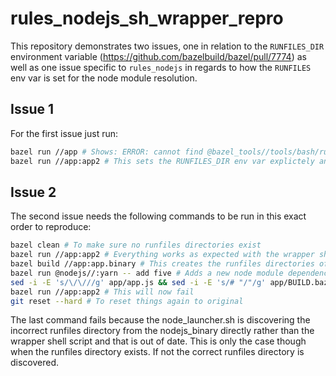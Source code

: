 # rules_nodejs_sh_wrapper_repro

This repository demonstrates two issues, one in relation to the `RUNFILES_DIR` environment variable (https://github.com/bazelbuild/bazel/pull/7774) as well as one issue specific to `rules_nodejs` in regards to how the `RUNFILES` env var is set for the node module resolution.

## Issue 1
For the first issue just run:
```bash
bazel run //app # Shows: ERROR: cannot find @bazel_tools//tools/bash/runfiles:runfiles.bash
bazel run //app:app2 # This sets the RUNFILES_DIR env var explictely and works
```

## Issue 2
The second issue needs the following commands to be run in this exact order to reproduce:

```bash
bazel clean # To make sure no runfiles directories exist
bazel run //app:app2 # Everything works as expected with the wrapper shell script
bazel build //app:app.binary # This creates the runfiles directories of the nodejs_binary directly
bazel run @nodejs//:yarn -- add five # Adds a new node module dependency that is not included in the runfiles directory above
sed -i -E 's/\/\///g' app/app.js && sed -i -E 's/# "/"/g' app/BUILD.bazel # Uncomments code that makes use of the added module
bazel run //app:app2 # This will now fail
git reset --hard # To reset things again to original
```

The last command fails because the node_launcher.sh is discovering the incorrect runfiles directory from the nodejs_binary directly rather than the wrapper shell script and that is out of date. This is only the case though when the runfiles directory exists. If not the correct runfiles directory is discovered.
